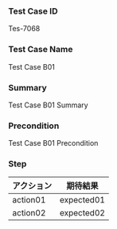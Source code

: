 ### Test Case ID
Tes-7068

### Test Case Name
Test Case B01

### Summary
Test Case B01 Summary

### Precondition
Test Case B01 Precondition

### Step
| アクション      | 期待結果            |
|------------|-----------------|
| action01 | expected01 |
| action02 | expected02 |
